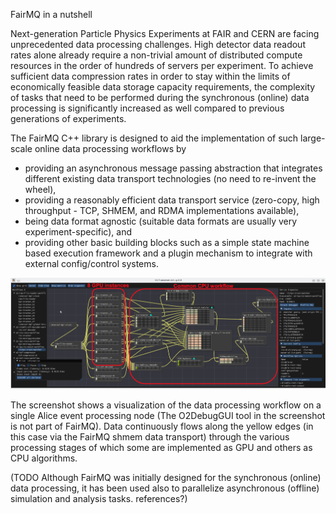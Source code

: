FairMQ in a nutshell

Next-generation Particle Physics Experiments at FAIR and CERN are facing unprecedented data processing challenges. High detector data readout rates alone already require a non-trivial amount of distributed compute resources in the order of hundreds of servers per experiment. To achieve sufficient data compression rates in order to stay within the limits of economically feasible data storage capacity requirements, the complexity of tasks that need to be performed during the synchronous (online) data processing is significantly increased as well compared to previous generations of experiments.

The FairMQ C++ library is designed to aid the implementation of such large-scale online data processing workflows by
* providing an asynchronous message passing abstraction that integrates different existing data transport technologies (no need to re-invent the wheel),
* providing a reasonably efficient data transport service (zero-copy, high throughput - TCP, SHMEM, and RDMA implementations available),
* being data format agnostic (suitable data formats are usually very experiment-specific), and
* providing other basic building blocks such as a simple state machine based execution framework and a plugin mechanism to integrate with external config/control systems.

![Screenshot of AliceO2 Debug GUI showing the data processing workflow of a single event processing node](./AliceO2DebugGUIScreenshotEPN.png)

The screenshot shows a visualization of the data processing workflow on a single Alice event processing node (The O2DebugGUI tool in the screenshot is not part of FairMQ). Data continuously flows along the yellow edges (in this case via the FairMQ shmem data transport) through the various processing stages of which some are implemented as GPU and others as CPU algorithms.

(TODO Although FairMQ was initially designed for the synchronous (online) data processing, it has been used also to parallelize asynchronous (offline) simulation and analysis tasks. references?)
